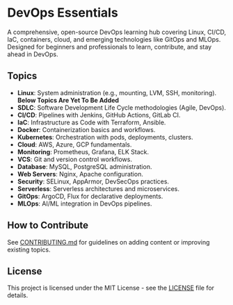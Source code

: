 # DevOps Essentials

A comprehensive, open-source DevOps learning hub covering Linux, CI/CD, IaC, containers, cloud, and emerging technologies like GitOps and MLOps. Designed for beginners and professionals to learn, contribute, and stay ahead in DevOps.

## Topics
- **Linux**: System administration (e.g., mounting, LVM, SSH, monitoring).
 **Below Topics Are Yet To Be Added**
- **SDLC**: Software Development Life Cycle methodologies (Agile, DevOps).
- **CI/CD**: Pipelines with Jenkins, GitHub Actions, GitLab CI.
- **IaC**: Infrastructure as Code with Terraform, Ansible.
- **Docker**: Containerization basics and workflows.
- **Kubernetes**: Orchestration with pods, deployments, clusters.
- **Cloud**: AWS, Azure, GCP fundamentals.
- **Monitoring**: Prometheus, Grafana, ELK Stack.
- **VCS**: Git and version control workflows.
- **Database**: MySQL, PostgreSQL administration.
- **Web Servers**: Nginx, Apache configuration.
- **Security**: SELinux, AppArmor, DevSecOps practices.
- **Serverless**: Serverless architectures and microservices.
- **GitOps**: ArgoCD, Flux for declarative deployments.
- **MLOps**: AI/ML integration in DevOps pipelines.

## How to Contribute
See [CONTRIBUTING.md](CONTRIBUTING.md) for guidelines on adding content or improving existing topics.

## License
This project is licensed under the MIT License - see the [LICENSE](LICENSE) file for details.
